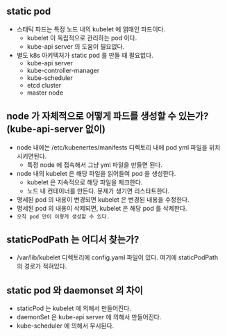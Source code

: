 ## static pod
* 스태틱 파드는 특정 노드 내의 kubelet 에 얽매인 파드이다.
    * kubelet 이 독립적으로 관리하는 pod 이다.
    * kube-api server 의 도움이 필요없다.
* 별도 k8s 아키텍처가 static pod 를 만들 때 필요없다.
    * kube-api server
    * kube-controller-manager
    * kube-scheduler
    * etcd cluster
    * master node

## node 가 자체적으로 어떻게 파드를 생성할 수 있는가? (kube-api-server 없이) 
* node 내에는 /etc/kubenertes/manifests 디렉토리 내에 pod yml 파일을 위치시키면된다.
    * 특정 node 에 접속해서 그냥 yml 파일을 만들면 된다.
* node 내의 kubelet 은 해당 파일을 읽어들여 pod 을 생성한다.
    * kubelet 은 지속적으로 해당 파일을 체크한다.
    * 노드 내 컨테이너를 만든다. 문제가 생기면 리스타트한다.
* 명세된 pod 의 내용이 변경되면 kubelet 은 변경된 내용을 수정한다.
* 명세된 pod 의 내용이 삭제되면, kubelet 은 해당 pod 를 삭제한다.
* `오직 pod 만이 이렇게 생성할 수 있다.`

## staticPodPath 는 어디서 찾는가?
* /var/lib/kubelet 디렉토리에 config.yaml 파일이 있다. 여기에 staticPodPath 의 경로가 적혀있다.

## static pod 와 daemonset 의 차이
* staticPod 는 kubelet 에 의해서 만들어진다.
* daemonSet 은 kube-api server 에 의해서 만들어진다.
* kube-scheduler 에 의해서 무시된다.
